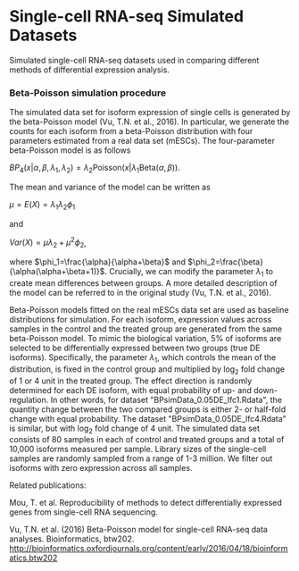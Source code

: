 # Single-cell RNA-seq Simulated Datasets
Simulated single-cell RNA-seq datasets used in comparing different methods of differential expression analysis.

### Beta-Poisson simulation procedure
The simulated data set for isoform expression of single cells is generated by the beta-Poisson model (Vu, T.N. et al., 2016). In particular, we generate the counts for each isoform from a beta-Poisson distribution with four parameters estimated from a real data set (mESCs). The four-parameter beta-Poisson model is as follows

$BP_4(x|\alpha,\beta,\lambda_1,\lambda_2 ) = \lambda_2 \mbox{Poisson}(x|\lambda_1 \mbox{Beta}(\alpha,\beta)).$

The mean and variance of the model can be written as

$\mu = E(X)=\lambda_1\lambda_2 \phi_1$

and

$Var(X)=\mu \lambda_2 + \mu^2 \phi_2$,

where $\phi_1=\frac{\alpha}{\alpha+\beta}$ and 
$\phi_2=\frac{\beta}{\alpha(\alpha+\beta+1)}$. Crucially, we can modify the parameter $\lambda_1$ to create mean differences between groups. A more detailed description of the model can be referred to in the original study (Vu, T.N. et al., 2016).

Beta-Poisson models fitted on the real mESCs data set are used as baseline distributions for simulation. For each isoform, expression values across samples in the control and the treated group are generated from the same beta-Poisson model. To mimic the biological variation, 5\% of isoforms are selected to be differentially expressed between two groups (true DE isoforms). Specifically, the parameter $\lambda_1$, which controls the mean of the distribution, is fixed in the control group and multiplied by $\log_2$ fold change of 1 or 4 unit in the treated group. The effect direction is randomly determined for each DE isoform, with equal probability of up- and down-regulation. In other words, for dataset "BPsimData_0.05DE_lfc1.Rdata", the quantity change between the two compared groups is either 2- or half-fold change with equal probability. The dataset "BPsimData_0.05DE_lfc4.Rdata" is similar, but with $\log_2$ fold change of 4 unit. The simulated data set consists of 80 samples in each of control and treated groups and a total of 10,000 isoforms measured per sample. Library sizes of the single-cell samples are randomly sampled from a range of 1-3 million. 
We filter out isoforms with zero expression across all samples. 

Related publications: 

Mou, T. et al. Reproducibility of methods to detect differentially expressed genes from  single-cell RNA sequencing.

Vu, T.N. et al. (2016) Beta-Poisson model for single-cell RNA-seq data analyses. Bioinformatics, btw202. http://bioinformatics.oxfordjournals.org/content/early/2016/04/18/bioinformatics.btw202
